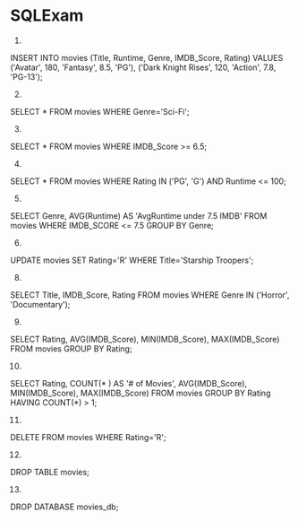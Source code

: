 # SQLExam

1.
INSERT INTO movies (Title, Runtime, Genre, IMDB_Score, Rating) VALUES
('Avatar', 180, 'Fantasy', 8.5, 'PG'),
('Dark Knight Rises', 120, 'Action', 7.8, 'PG-13');

2.
SELECT *
FROM movies
WHERE Genre='Sci-Fi';

3.
SELECT *
FROM movies
 WHERE IMDB_Score >= 6.5;

4.
SELECT *
FROM movies
WHERE Rating IN ('PG', 'G') AND Runtime <= 100;

5.
SELECT Genre, AVG(Runtime) AS 'AvgRuntime under 7.5 IMDB'
FROM movies
WHERE IMDB_SCORE <= 7.5 GROUP BY Genre;

6.
UPDATE movies
SET Rating='R'
WHERE Title='Starship Troopers';

8.
SELECT Title, IMDB_Score, Rating
FROM movies
WHERE Genre IN ('Horror', 'Documentary');

9.
SELECT Rating, AVG(IMDB_Score), MIN(IMDB_Score), MAX(IMDB_Score)
FROM movies
GROUP BY Rating;

10.
SELECT Rating, COUNT(* ) AS '# of Movies', AVG(IMDB_Score), MIN(IMDB_Score), MAX(IMDB_Score)
FROM movies
GROUP BY Rating
HAVING COUNT(*) > 1;

11.
DELETE
FROM movies
WHERE Rating='R';

12.
DROP TABLE movies;

13.
DROP DATABASE movies_db;






